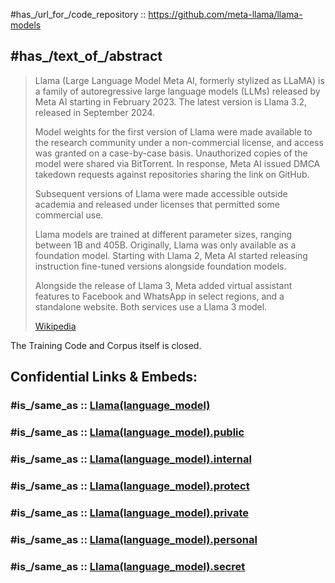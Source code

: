 
#has_/url_for_/code_repository :: https://github.com/meta-llama/llama-models 

## #has_/text_of_/abstract 

> Llama (Large Language Model Meta AI, formerly stylized as LLaMA) 
> is a family of autoregressive large language models (LLMs) 
> released by Meta AI starting in February 2023. 
> The latest version is Llama 3.2, released in September 2024.
>
> Model weights for the first version of Llama were made available to the research community 
> under a non-commercial license, and access was granted on a case-by-case basis. 
> Unauthorized copies of the model were shared via BitTorrent. 
> In response, Meta AI issued DMCA takedown requests 
> against repositories sharing the link on GitHub. 
> 
> Subsequent versions of Llama were made accessible outside academia 
> and released under licenses that permitted some commercial use. 
> 
> Llama models are trained at different parameter sizes, ranging between 1B and 405B. 
> Originally, Llama was only available as a foundation model. 
> Starting with Llama 2, Meta AI started 
> releasing instruction fine-tuned versions alongside foundation models.
>
> Alongside the release of Llama 3, 
> Meta added virtual assistant features to Facebook and WhatsApp in select regions, 
> and a standalone website. Both services use a Llama 3 model.
>
> [Wikipedia](https://en.wikipedia.org/wiki/Llama%20(language%20model))

The Training Code and Corpus  itself is closed. 


## Confidential Links & Embeds: 

### #is_/same_as :: [Llama(language_model)](/_Standards/Society/Economics/Business/Business-Entity/IT~Company/Llama(language_model).md) 

### #is_/same_as :: [Llama(language_model).public](/_public/Society/Economics/Business/Business-Entity/IT~Company/Llama(language_model).public.md) 

### #is_/same_as :: [Llama(language_model).internal](/_internal/Society/Economics/Business/Business-Entity/IT~Company/Llama(language_model).internal.md) 

### #is_/same_as :: [Llama(language_model).protect](/_protect/Society/Economics/Business/Business-Entity/IT~Company/Llama(language_model).protect.md) 

### #is_/same_as :: [Llama(language_model).private](/_private/Society/Economics/Business/Business-Entity/IT~Company/Llama(language_model).private.md) 

### #is_/same_as :: [Llama(language_model).personal](/_personal/Society/Economics/Business/Business-Entity/IT~Company/Llama(language_model).personal.md) 

### #is_/same_as :: [Llama(language_model).secret](/_secret/Society/Economics/Business/Business-Entity/IT~Company/Llama(language_model).secret.md)

